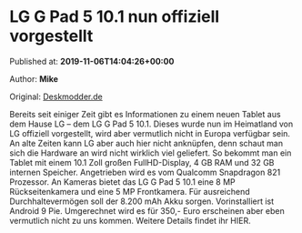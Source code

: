 
# LG G Pad 5 10.1 nun offiziell vorgestellt

Published at: **2019-11-06T14:04:26+00:00**

Author: **Mike**

Original: [Deskmodder.de](https://www.deskmodder.de/blog/2019/11/06/lg-g-pad-5-10-1-nun-offiziell-vorgestellt/)

Bereits seit einiger Zeit gibt es Informationen zu einem neuen Tablet aus dem Hause LG – dem LG G Pad 5 10.1. Dieses wurde nun im Heimatland von LG offiziell vorgestellt, wird aber vermutlich nicht in Europa verfügbar sein. An alte Zeiten kann LG aber auch hier nicht anknüpfen, denn schaut man sich die Hardware an wird nicht wirklich viel geliefert.
So bekommt man ein Tablet mit einem 10.1 Zoll großen FullHD-Display, 4 GB RAM und 32 GB internen Speicher. Angetrieben wird es vom Qualcomm Snapdragon 821 Prozessor. An Kameras bietet das LG G Pad 5 10.1 eine 8 MP Rückseitenkamera und eine 5 MP Frontkamera. Für ausreichend Durchhaltevermögen soll der 8.200 mAh Akku sorgen. Vorinstalliert ist Android 9 Pie. Umgerechnet wird es für 350,- Euro erscheinen aber eben vermutlich nicht zu uns kommen.
Weitere Details findet ihr HIER.
